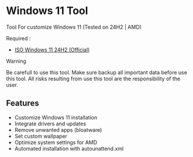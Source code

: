# Windows 11 Tool
Tool For customize Windows 11 (Tested on 24H2 | AMD)

Required :
- [ISO Windows 11 24H2 (Official)](https://www.microsoft.com/en-us/software-download/windows11)

> [!WARNING] 
> Be carefull to use this tool. Make sure backup all important data before use this tool. All risks resulting from use this tool are the responsibility of the user.

## Features
- Customize Windows 11 installation
- Integrate drivers and updates
- Remove unwanted apps (bloatware)
- Set custom wallpaper
- Optimize system settings for AMD
- Automated installation with autounattend.xml
